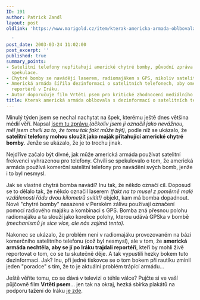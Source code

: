 ```yaml
---
ID: 191
author: Patrick Zandl
layout: post
oldlink: 'https://www.marigold.cz/item/kterak-americka-armada-oblbovala-s-dezinformaci-o-satelitnich-telefonech

  '
post_date: 2003-03-24 11:02:00
post_excerpt: ''
published: true
summary_points:
- Satelitní telefony nepřitahují americké chytré bomby, původní zpráva byla nevážná
  spekulace.
- Chytré bomby se navádějí laserem, radiomajákem s GPS, nikoliv satelitními telefony.
- Americká armáda šířila dezinformaci o satelitních telefonech, aby omezila pohyb
  reportérů v Iráku.
- Autor doporučuje film Vrtěti psem pro kritické zhodnocení mediálního obrazu války.
title: Kterak americká armáda oblbovala s dezinformací o satelitních telefonech
---
```


<p>
Minulý týden jsem se nechal nachytat na špek, kterému ještě dnes většina médií věří. Napsal <A href="#">jsem tu zprávu </A><EM>(ačkoliv jsem ji označil jako nevážnou, měl jsem chvíli za to, že tomu tak fakt může být)</EM>, podle níž se ukázalo, že <STRONG>satelitní telefony mohou sloužit jako maják přitahující americké chytré bomby</STRONG>. Jenže se ukázalo, že je to trochu jinak.</p>

<p>
Nejdříve začalo být divné, jak může americká armáda používat satelitní frekvenci vyhrazenou pro telefony. Chvíli se spekulovalo o tom, že americká armáda používá komerční satelitní telefony pro navádění svých bomb, jenže i to byl nesmysl. </p>

<p>
Jak se vlastné chytrá bomba navádí? Inu tak, že někdo označí cíl. Doposud se to dělalo tak, že někdo označil laserem <EM>(fakt na to musel z poměrně malé vzdálenosti řádu dvou kilometrů svítit!)</EM> objekt, kam má bomba dopadnout. Nové "chytré bomby" nasazené v Perském zálivu používají označení pomocí radiového majáku a kombinaci s GPS. Bomba zná přesnou polohu radiomajáku a ta slouží jako korekce polohy, kterou udává GPSka v bombě <EM>(mechanismů je sice více, ale nás zajímá tento).</EM> </p>

<p>
Nakonec se ukázalo, že problém není v radiomajáku provozovaném na bázi komerčního satelitního telefonu (což byl nesmysl), ale v tom, že <STRONG>americká armáda nechtěla, aby se jí po Iráku trajdali reportéři</STRONG>, kteří by mohli živě reportovat o tom, co se tu skutečně děje. A tak vypustili hezky bokem tuto dezinformaci. Jak? Inu, při jedné tiskovce se o tom bokem při rautíku&#160;zmínil jeden "poradce" s tím, že to je aktuální problém trápící armádu...</p>

<p>
Ještě věříte tomu, co se dává v televizi o téhle válce? Pujčte si ve vaší půjčovně film <STRONG>Vrtěti psem</STRONG>... jen tak na okraj, hezká sbírka plakátů na podporu tažení do Iráku <A href="http://www.cafeshops.com/warposter" target=_blank>je zde</A>.</p>